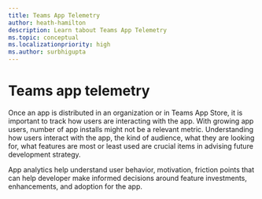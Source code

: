 ```yaml
---
title: Teams App Telemetry
author: heath-hamilton
description: Learn tabout Teams App Telemetry
ms.topic: conceptual
ms.localizationpriority: high
ms.author: surbhigupta
---
```


# Teams app telemetry

Once an app is distributed in an organization or in Teams App Store, it is important to track how users are interacting with the app. With growing app users, number of app installs might not be a relevant metric. Understanding how users interact with the app, the kind of audience, what they are looking for, what features are most or least used are crucial items in advising future development strategy. 

App analytics help understand user behavior, motivation, friction points that can help developer make informed decisions around feature investments, enhancements, and adoption for the app.

